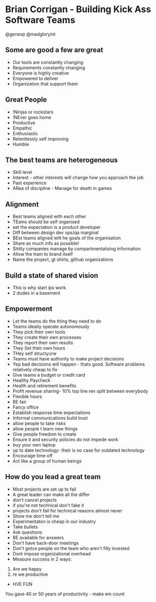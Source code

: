 # Brian Corrigan - Building Kick Ass Software Teams

@genexp @madgloryint

## Some are good a few are great
- Our tools are constantly changing
- Requirements constantly changing
- Everyone is highly creative
- Empowered to deliver
- Organization that support them

## Great People
- !Ninjas or rockstars
- !NEver goes home
- Productive
- Empathic
- Enthusiastic
- Relentlessly self improving
- Humble

## The best teams are heterogeneous
- Skill level
- Interest - other interests will change how you approach the job
- Past experience
- ARea of discipline - Manage for death in games
## Alignment
- Best teams aligned with each other
- TEams should be self organised
- set the expectation is a product developer
- Diff between design dev ops/qa marginal
- BEst teams aligned witt he goals of the organisation
- Share as much info as possible!
- Shitty companies manage by compartmentalising information
- Allow the tram to brand itself
- Name the project, gt shirts, github organizations 
## Build a state of shared vision
- This is why start ips work
- 2 dudes in a basement
## Empowerment
- Let the teams do the thing they need to do
- Teams ideally operate autonomously
- They pick their own tools
- They create their own processes
- They report their own results
- They Set their own hours
- THey self structyurw
- Teams must have authority to make project decisions
- Yep bad decisions will happen - thats good. Software problems relatively cheap to fix
- Give teams a budget or credit card
- Healthy Paycheck
- Health and retirement benefits
- Profit revenue sharing- 10% top line rev split between everybody
- Flexible hours
- BE fair
- Fancy office
- Establish response time expectations
- Informal communications build trust
- allow people to take risks
- allow people t learn new things
- Give people freedom to create
- Ensure it and security policies do not impede work
- buy your own laptop
- up to date technology- their is no case for outdated technology
- Encourage time off
- Act like a group of human beings

## How do you lead a great team
- Most projects are set up to fail
- A great leader can make all the differ
- don't cancel projects
- if you're not technical don't fake it
- projects don't fail for technical reasons almost never
- Show me don't tell me
- Experimentaton is cheap in our industry
- Take bullets
- Ask questions
- BE available for answers
- Don't have back-door meetings
- Don't gotce people on the team who aren't filly invested
- Dont impose organizational overhead
- Measure success in 2 ways:
1) Are we happy
2) re we productive
- HVE FUN

You gave 40 or 50 years of productivity - make em count

